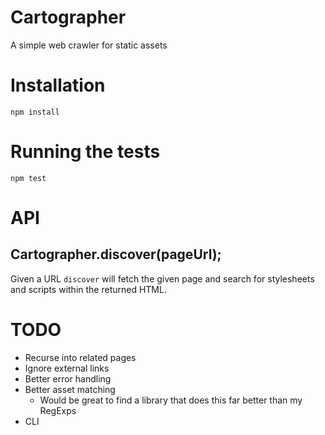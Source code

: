 # Cartographer

A simple web crawler for static assets

# Installation

    npm install

# Running the tests

    npm test

# API

## Cartographer.discover(pageUrl);

Given a URL `discover` will fetch the given page and search for stylesheets and scripts within the returned HTML.

# TODO

- Recurse into related pages
- Ignore external links
- Better error handling
- Better asset matching
  - Would be great to find a library that does this far better than my RegExps
- CLI
